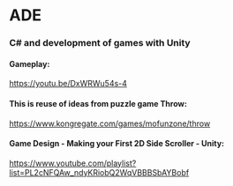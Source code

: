 # ADE

### C# and development of games with Unity
#### Gameplay:
https://youtu.be/DxWRWu54s-4

#### This is reuse of ideas from puzzle game Throw:
https://www.kongregate.com/games/mofunzone/throw

#### Game Design - Making your First 2D Side Scroller - Unity:
https://www.youtube.com/playlist?list=PL2cNFQAw_ndyKRiobQ2WqVBBBSbAYBobf

